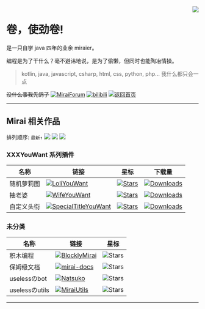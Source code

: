 <!-- 来 晚 了 -->
<img align="right" src="https://github-readme-stats.vercel.app/api?username=mrxiaom&show_icons=true&title_color=00FFC6&text_color=F8F8FF&icon_color=fff000&bg_color=30,10111E,282A35&hide_border=true&locale=cn">

# 卷，使劲卷!

是一只自学 java 四年的业余 miraier。

编程是为了干什么？毫不避讳地说，是为了偷懒，但同时也能陶冶情操。

> kotlin, java, javascript, csharp, html, css, python, php… 我什么都只会一点

~~没什么事我先鸽了~~ [![MiraiForum](https://img.shields.io/badge/on-MiraiForum-brightgreen)](https://mirai.mamoe.net/user/mrxiaom) [![bilibili](https://img.shields.io/badge/on-bilibili-brightgreen)](https://space.bilibili.com/330771760) [![返回首页](https://img.shields.io/badge/返回首页-blue)](README.md)

----

## Mirai 相关作品

排列顺序: `最新↑` ![](https://img.shields.io/badge/进行中-blue) ![](https://img.shields.io/badge/已放弃-red) ![](https://img.shields.io/badge/几乎弃坑-orange) 

### XXXYouWant 系列插件

| 名称 | 链接 | 星标 | 下载量 |
| ---- | ---- | ---- | ---- |
| 随机萝莉图 | [![LoliYouWant](https://img.shields.io/badge/LoliYouWant-blue)](https://github.com/MrXiaoM/LoliYouWant) | [![Stars](https://img.shields.io/github/stars/MrXiaoM/LoliYouWant)](https://github.com/MrXiaoM/LoliYouWant/stargazers) | [![Downloads](https://shields.io/github/downloads/MrXiaoM/LoliYouWant/total)](https://github.com/MrXiaoM/LoliYouWant/releases) |
| 抽老婆 | [![WifeYouWant](https://img.shields.io/badge/WifeYouWant-blue)](https://github.com/MrXiaoM/WifeYouWant) | [![Stars](https://img.shields.io/github/stars/MrXiaoM/WifeYouWant)](https://github.com/MrXiaoM/WifeYouWant/stargazers) | [![Downloads](https://shields.io/github/downloads/MrXiaoM/WifeYouWant/total)](https://github.com/MrXiaoM/WifeYouWant/releases) |
| 自定义头衔 | [![SpecialTitleYouWant](https://img.shields.io/badge/SpecialTitleYouWant-blue)](https://github.com/MrXiaoM/SpecialTitleYouWant) | [![Stars](https://img.shields.io/github/stars/MrXiaoM/SpecialTitleYouWant)](https://github.com/MrXiaoM/SpecialTitleYouWant/stargazers) | [![Downloads](https://shields.io/github/downloads/MrXiaoM/SpecialTitleYouWant/total)](https://github.com/MrXiaoM/SpecialTitleYouWant/releases) |

### 未分类

| 名称 | 链接 | 星标 |
| ---- | ---- | ---- |
积木编程 | [![BlocklyMirai](https://img.shields.io/badge/BlocklyMirai-orange)](https://github.com/MrXiaoM/BlocklyMirai) | ![Stars](https://img.shields.io/github/stars/MrXiaoM/BlocklyMirai) |
保姆级文档 | [![mirai-docs](https://img.shields.io/badge/mirai--docs-blue)](https://github.com/MrXiaoM/mirai-docs) | ![Stars](https://img.shields.io/github/stars/MrXiaoM/mirai-docs) |
uselessのbot | [![Natsuko](https://img.shields.io/badge/Natsuko-red)](https://github.com/MrXiaoM/Natsuko) | ![Stars](https://img.shields.io/github/stars/MrXiaoM/Natsuko) |
uselessのutils | [![MiraiUtils](https://img.shields.io/badge/Miraitils-red)](https://github.com/MrXiaoM/MiraiUtils) | ![Stars](https://img.shields.io/github/stars/MrXiaoM/MiraiUtils) |

----
